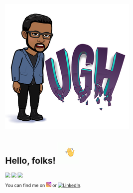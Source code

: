 ![Header](ugh.png "Header")

# Hello, folks! <img src="https://github.com/shreyasY2k/shreyasY2k/blob/master/tenor.gif" width="70px">
<img align="center" src="https://github-readme-stats.vercel.app/api/top-langs/?username=shreyasY2k&theme=radical" />
<a><img align="center" src="https://github-readme-stats.vercel.app/api/pin/?username=shreyasY2k&repo=notes-app&title_color=ffffff&text_color=c9cacc&icon_color=2bbc8a&bg_color=1d1f21" /></a>
<a><img align="center" src="https://github-readme-stats.vercel.app/api/pin/?username=shreyasY2k&repo=chatBot&title_color=ffffff&text_color=c9cacc&icon_color=2bbc8a&bg_color=1d1f21" /></a>

You can find me on [![Instagram][1.2]][1] or [![LinkedIn][2.2]][2].

<!-- Icons -->

[1.2]: https://github.com/shreyasY2k/shreyasY2k/blob/master/insta.png (insta icon without padding)
[2.2]: https://github.com/MartinHeinz/MartinHeinz/master/linkedin-3-16.png (LinkedIn icon without padding)

<!-- Links to your social media accounts -->

[1]: https://instagram.com/shreyas_mathur_kaushik/
[2]: https://www.linkedin.com/in/shreyas-m-k-b213771a4/


<!--
**shreyasY2k/shreyasY2k** is a ✨ _special_ ✨ repository because its `README.md` (this file) appears on your GitHub profile.

Here are some ideas to get you started:

- 🔭 I’m currently working on ...
- 🌱 I’m currently learning ...
- 👯 I’m looking to collaborate on ...
- 🤔 I’m looking for help with ...
- 💬 Ask me about ...
- 📫 How to reach me: ...
- 😄 Pronouns: ...
- ⚡ Fun fact: ...
-->
